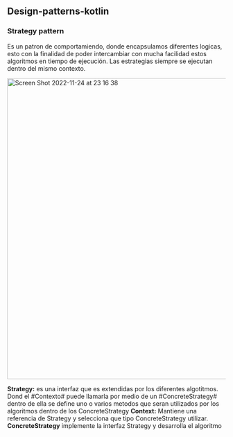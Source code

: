 ## Design-patterns-kotlin


### Strategy pattern
Es un patron de comportamiendo, donde encapsulamos diferentes logicas, esto con la finalidad de poder intercambiar con mucha facilidad estos algoritmos en tiempo de ejecución. Las estrategias siempre se ejecutan dentro del mismo contexto.

<img width="694" alt="Screen Shot 2022-11-24 at 23 16 38" src="https://user-images.githubusercontent.com/16981896/203886974-3f4e40cc-74d9-432f-8f65-5f4d77d8daaf.png">

**Strategy:**  es una interfaz que es extendidas por los diferentes algotitmos. Dond el #Contexto# puede llamarla por medio de un #ConcreteStrategy# dentro de ella se define uno o varios metodos que seran utilizados por los algoritmos dentro de los ConcreteStrategy
**Context:**  Mantiene una referencia de Strategy y selecciona que tipo ConcreteStrategy utilizar.
**ConcreteStrategy**  implemente la interfaz Strategy y desarrolla el algoritmo
